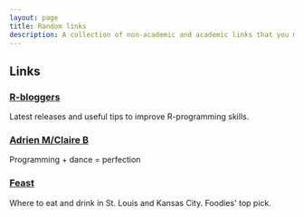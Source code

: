 ```yaml
---
layout: page
title: Random links
description: A collection of non-academic and academic links that you may find interesting
---
```


<section>
	<h2>Links</h2>
<h3><a href="http://rbloggers.com">R-bloggers</a></h3>
<p>Latest releases and useful tips to improve R-programming skills.</p>
<h3><a href="http://www.am-cb.net">Adrien M/Claire B</a></h3>
<p>Programming + dance = perfection</p>
<h3><a href="http://www.feastmagazine.com">Feast</a></h3>
<p>Where to eat and drink in St. Louis and Kansas City. Foodies' top pick.</p>
  </section>
